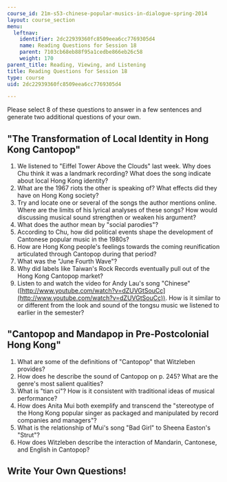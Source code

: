 ```yaml
---
course_id: 21m-s53-chinese-popular-musics-in-dialogue-spring-2014
layout: course_section
menu:
  leftnav:
    identifier: 2dc22939360fc8509eea6cc7769305d4
    name: Reading Questions for Session 18
    parent: 7103cb68eb88f95a1cedbe866eb26c58
    weight: 170
parent_title: Reading, Viewing, and Listening
title: Reading Questions for Session 18
type: course
uid: 2dc22939360fc8509eea6cc7769305d4

---
```


Please select 8 of these questions to answer in a few sentences and generate two additional questions of your own.

"The Transformation of Local Identity in Hong Kong Cantopop"
------------------------------------------------------------

1.  We listened to "Eiffel Tower Above the Clouds" last week. Why does Chu think it was a landmark recording? What does the song indicate about local Hong Kong identity?
2.  What are the 1967 riots the other is speaking of? What effects did they have on Hong Kong society?
3.  Try and locate one or several of the songs the author mentions online. Where are the limits of his lyrical analyses of these songs? How would discussing musical sound strengthen or weaken his argument?
4.  What does the author mean by "social parodies"?
5.  According to Chu, how did political events shape the development of Cantonese popular music in the 1980s?
6.  How are Hong Kong people's feelings towards the coming reunification articulated through Cantopop during that period?
7.  What was the "June Fourth Wave"?
8.  Why did labels like Taiwan's Rock Records eventually pull out of the Hong Kong Cantopop market?
9.  Listen to and watch the video for Andy Lau's song "Chinese" ([http://www.youtube.com/watch?v=dZUVGtSouCc](http://www.youtube.com/watch?v=dZUVGtSouCc)). How is it similar to or different from the look and sound of the tongsu music we listened to earlier in the semester?

"Cantopop and Mandapop in Pre-Postcolonial Hong Kong"
-----------------------------------------------------

1.  What are some of the definitions of "Cantopop" that Witzleben provides?
2.  How does he describe the sound of Cantopop on p. 245? What are the genre's most salient qualities?
3.  What is "tian ci"? How is it consistent with traditional ideas of musical performance?
4.  How does Anita Mui both exemplify and transcend the "stereotype of the Hong Kong popular singer as packaged and manipulated by record companies and managers"?
5.  What is the relationship of Mui's song "Bad Girl" to Sheena Easton's "Strut"?
6.  How does Witzleben describe the interaction of Mandarin, Cantonese, and English in Cantopop?

Write Your Own Questions!
-------------------------
